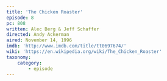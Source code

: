 ```yaml
---
title: 'The Chicken Roaster'
episode: 8
pc: 808
written: Alec Berg & Jeff Schaffer
directed: Andy Ackerman
aired: November 14, 1996
imdb: 'http://www.imdb.com/title/tt0697674/'
wiki: 'https://en.wikipedia.org/wiki/The_Chicken_Roaster'
taxonomy:
    category:
        - episode
---
```

